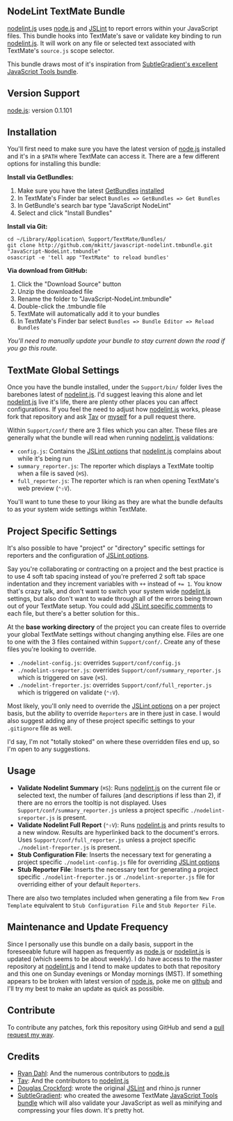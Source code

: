 ## NodeLint TextMate Bundle ##

[nodelint.js][nodelint] uses [node.js][node] and [JSLint][jslint] to report errors within your JavaScript files. This bundle hooks into TextMate's save or validate key binding to run [nodelint.js][nodelint]. It will work on any file or selected text associated with TextMate's `source.js` scope selector.


This bundle draws most of it's inspiration from [SubtleGradient's excellent JavaScript Tools bundle][jstools].


## Version Support ##

[node.js][node]: version 0.1.101


## Installation ##

You'll first need to make sure you have the latest version of [node.js][node] installed and it's in a `$PATH` where TextMate can access it. There are a few different options for installing this bundle:

**Install via GetBundles:**

1. Make sure you have the latest [GetBundles][GetBundles] [installed][GBInstall]
2. In TextMate's Finder bar select `Bundles => GetBundles => Get Bundles`
3. In GetBundle's search bar type "JavaScript NodeLint"
4. Select and click "Install Bundles"

**Install via Git:**

    cd ~/Library/Application\ Support/TextMate/Bundles/
    git clone http://github.com/mkitt/javascript-nodelint.tmbundle.git "JavaScript-NodeLint.tmbundle"
    osascript -e 'tell app "TextMate" to reload bundles'

**Via download from GitHub:**

1. Click the "Download Source" button
2. Unzip the downloaded file
3. Rename the folder to "JavaScript-NodeLint.tmbundle"
4. Double-click the .tmbundle file
5. TextMate will automatically add it to your bundles
6. In TextMate's Finder bar select `Bundles => Bundle Editor => Reload Bundles`

*You'll need to manually update your bundle to stay current down the road if you go this route.*


## TextMate Global Settings ##

Once you have the bundle installed, under the `Support/bin/` folder lives the barebones latest of [nodelint.js][nodelint]. I'd suggest leaving this alone and let [nodelint.js][nodelint] live it's life, there are plenty other places you can affect configurations. If you feel the need to adjust how [nodelint.js][nodelint] works, please fork that repository and ask [Tav][tav] or [myself][mkitt] for a pull request there.

Within `Support/conf/` there are 3 files which you can alter. These files are generally what the bundle will read when running [nodelint.js][nodelint] validations:

- `config.js`: Contains the [JSLint options][jslintopts] that [nodelint.js][nodelint] complains about while it's being run
- `summary_reporter.js`: The reporter which displays a TextMate tooltip when a file is saved (`⌘S`).
- `full_reporter.js`: The reporter which is ran when opening TextMate's web preview (`⌃⇧V`).

You'll want to tune these to your liking as they are what the bundle defaults to as your system wide settings within TextMate.


## Project Specific Settings ##

It's also possible to have "project" or "directory" specific settings for reporters and the configuration of [JSLint options][jslintopts]. 

Say you're collaborating or contracting on a project and the best practice is to use 4 soft tab spacing instead of you're preferred 2 soft tab space indentation and they increment variables with `++` instead of `+= 1`. You know that's crazy talk, and don't want to switch your system wide [nodelint.js][nodelint] settings, but also don't want to wade through all of the errors being thrown out of your TextMate setup. You could add [JSLint specific comments][jslintopts] to each file, but there's a better solution for this.. 

At the **base working directory** of the project you can create files to override your global TextMate settings without changing anything else. Files are one to one with the 3 files contained within `Support/conf/`. Create any of these files you're looking to override.

- `./nodelint-config.js`: overrides `Support/conf/config.js`
- `./nodelint-sreporter.js`: overrides `Support/conf/summary_reporter.js` which is triggered on save (`⌘S`).
- `./nodelint-freporter.js`: overrides `Support/conf/full_reporter.js` which is triggered on validate (`⌃⇧V`).

Most likely, you'll only need to override the [JSLint options][jslintopts] on a per project basis, but the ability to override `Reporters` are in there just in case. I would also suggest adding any of these project specific settings to your `.gitignore` file as well. 

I'd say, I'm not "totally stoked" on where these overridden files end up, so I'm open to any suggestions.


## Usage ##

- **Validate Nodelint Summary** (`⌘S`): Runs [nodelint.js][nodelint] on the current file or selected text, the number of failures (and descriptions if less than 2), if there are no errors the tooltip is not displayed. Uses `Support/conf/summary_reporter.js` unless a project specific `./nodelint-sreporter.js` is present.
- **Validate Nodelint Full Report** (`⌃⇧V`): Runs [nodelint.js][nodelint] and prints results to a new window. Results are hyperlinked back to the document's errors. Uses `Support/conf/full_reporter.js` unless a project specific `./nodelint-freporter.js` is present.
- **Stub Configuration File**: Inserts the necessary text for generating a project specific `./nodelint-config.js` file for overriding [JSLint options][jslintopts]
- **Stub Reporter File**: Inserts the necessary text for generating a project specific `./nodelint-freporter.js` or `./nodelint-sreporter.js` file for overriding either of your default `Reporters`.

There are also two templates included when generating a file from `New From Template` equivalent to `Stub Configuration File` and `Stub Reporter File`.


## Maintenance and Update Frequency ##

Since I personally use this bundle on a daily basis, support in the foreseeable future will happen as frequently as [node.js][node] or [nodelint.js][nodelint] is updated (which seems to be about weekly). I do have access to the master repository at [nodelint.js][nodelint] and I tend to make updates to both that repository and this one on Sunday evenings or Monday mornings (MST). If something appears to be broken with latest version of [node.js][node], poke me on [github][mkitt] and I'll try my best to make an update as quick as possible.


## Contribute ##

To contribute any patches, fork this repository using GitHub and send a [pull request my way][mkitt].


## Credits ##

- [Ryan Dahl][ry]: And the numerous contributors to [node.js][node]
- [Tav][tav]: And the contributors to [nodelint.js][nodelint]
- [Douglas Crockford][crockford]: wrote the original [JSLint][jslint] and rhino.js runner
- [SubtleGradient][subtlegradient]: who created the awesome TextMate [JavaScript Tools bundle][jstools] which will also validate your JavaScript as well as minifying and compressing your files down. It's pretty hot.


[node]: http://nodejs.org/
[nodelint]: http://github.com/tav/nodelint.js
[GetBundles]: http://svn.textmate.org/trunk/Review/Bundles/GetBundles.tmbundle/
[GBInstall]: http://solutions.treypiepmeier.com/2009/02/25/installing-getbundles-on-a-fresh-copy-of-textmate/
[jslint]: http://www.jslint.com/
[jslintopts]: http://www.jslint.com/lint.html#options
[mkitt]: http://github.com/mkitt
[ry]: http://github.com/ry
[tav]: http://tav.espians.com
[crockford]: http://www.crockford.com
[subtlegradient]: http://github.com/subtleGradient/
[jstools]: http://github.com/subtleGradient/javascript-tools.tmbundle

